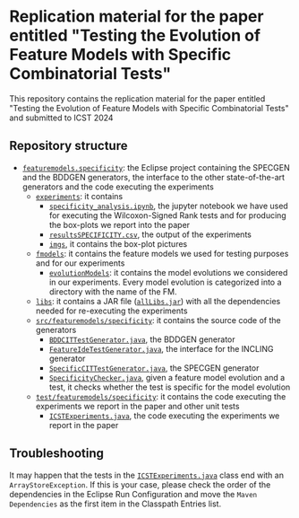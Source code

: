 # Replication material for the paper entitled "Testing the Evolution of Feature Models with Specific Combinatorial Tests"

This repository contains the replication material for the paper entitled "Testing the Evolution of Feature Models with Specific Combinatorial Tests" and submitted to ICST 2024

## Repository structure

* [`featuremodels.specificity`](https://github.com/fmselab/ReplicationPackageICST2024/tree/main/featuremodels.specificity): the Eclipse project containing the SPECGEN and the BDDGEN generators, the interface to the other state-of-the-art generators and the code executing the experiments
  * [`experiments`](https://github.com/fmselab/ReplicationPackageICST2024/tree/main/featuremodels.specificity/experiments): it contains
    * [`specificity_analysis.ipynb`](https://github.com/fmselab/ReplicationPackageICST2024/blob/main/featuremodels.specificity/experiments/specificity_analysis.ipynb), the jupyter notebook we have used for executing the Wilcoxon-Signed Rank tests and for producing the box-plots we report into the paper
    * [`resultsSPECIFICITY.csv`](https://github.com/fmselab/ReplicationPackageICST2024/blob/main/featuremodels.specificity/experiments/resultsSPECIFICITY.csv), the output of the experiments
    * [`imgs`](https://github.com/fmselab/ReplicationPackageICST2024/tree/main/featuremodels.specificity/experiments/imgs), it contains the box-plot pictures
  * [`fmodels`](https://github.com/fmselab/ReplicationPackageICST2024/tree/main/featuremodels.specificity/fmodels): it contains the feature models we used for testing purposes and for our experiments
    * [`evolutionModels`](https://github.com/fmselab/ReplicationPackageICST2024/tree/main/featuremodels.specificity/fmodels/evolutionModels): it contains the model evolutions we considered in our experiments. Every model evolution is categorized into a directory with the name of the FM.  
  * [`libs`](https://github.com/fmselab/ReplicationPackageICST2024/tree/main/featuremodels.specificity/libs): it contains a JAR file ([`allLibs.jar`](https://github.com/fmselab/ReplicationPackageICST2024/blob/main/featuremodels.specificity/libs/allLibs.jar)) with all the dependencies needed for re-executing the experiments
  * [`src/featuremodels/specificity`](https://github.com/fmselab/ReplicationPackageICST2024/tree/main/featuremodels.specificity/src/featuremodels/specificity): it contains the source code of the generators
    * [`BDDCITTestGenerator.java`](https://github.com/fmselab/ReplicationPackageICST2024/blob/main/featuremodels.specificity/src/featuremodels/specificity/BDDCITTestGenerator.java), the BDDGEN generator
    * [`FeatureIdeTestGenerator.java`](https://github.com/fmselab/ReplicationPackageICST2024/blob/main/featuremodels.specificity/src/featuremodels/specificity/BDDCITTestGenerator.java), the interface for the INCLING generator
    * [`SpecificCITTestGenerator.java`](https://github.com/fmselab/ReplicationPackageICST2024/blob/main/featuremodels.specificity/src/featuremodels/specificity/BDDCITTestGenerator.java), the SPECGEN generator
    * [`SpecificityChecker.java`](https://github.com/fmselab/ReplicationPackageICST2024/blob/main/featuremodels.specificity/src/featuremodels/specificity/SpecificityChecker.java), given a feature model evolution and a test, it checks whether the test is specific for the model evolution
  * [`test/featuremodels/specificity`](https://github.com/fmselab/ReplicationPackageICST2024/tree/main/featuremodels.specificity/test/featuremodels/specificity): it contains the code executing the experiments we report in the paper and other unit tests
    * [`ICSTExperiments.java`](https://github.com/fmselab/ReplicationPackageICST2024/blob/main/featuremodels.specificity/test/featuremodels/specificity/ICSTExperiments.java), the code executing the experiments we report in the paper 

## Troubleshooting

It may happen that the tests in the [`ICSTExperiments.java`](https://github.com/fmselab/ReplicationPackageICST2024/blob/main/featuremodels.specificity/test/featuremodels/specificity/ICSTExperiments.java) class end with an `ArrayStoreException`. If this is your case, please check the order of the dependencies in the Eclipse Run Configuration and move the `Maven Dependencies` as the first item in the Classpath Entries list.
